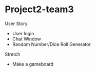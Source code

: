 # Project2-team3
User Story
- User login
- Chat Window
- Random Number/Dice Roll Generator

Stretch
- Make a gameboard
